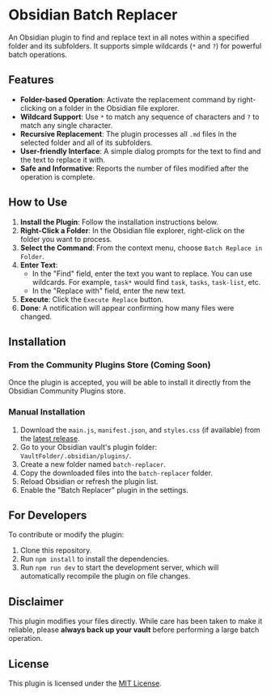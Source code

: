 # Obsidian Batch Replacer

An Obsidian plugin to find and replace text in all notes within a specified folder and its subfolders. It supports simple wildcards (`*` and `?`) for powerful batch operations.

## Features

- **Folder-based Operation**: Activate the replacement command by right-clicking on a folder in the Obsidian file explorer.
- **Wildcard Support**: Use `*` to match any sequence of characters and `?` to match any single character.
- **Recursive Replacement**: The plugin processes all `.md` files in the selected folder and all of its subfolders.
- **User-friendly Interface**: A simple dialog prompts for the text to find and the text to replace it with.
- **Safe and Informative**: Reports the number of files modified after the operation is complete.

## How to Use

1.  **Install the Plugin**: Follow the installation instructions below.
2.  **Right-Click a Folder**: In the Obsidian file explorer, right-click on the folder you want to process.
3.  **Select the Command**: From the context menu, choose `Batch Replace in Folder`.
4.  **Enter Text**: 
    - In the "Find" field, enter the text you want to replace. You can use wildcards. For example, `task*` would find `task`, `tasks`, `task-list`, etc.
    - In the "Replace with" field, enter the new text.
5.  **Execute**: Click the `Execute Replace` button.
6.  **Done**: A notification will appear confirming how many files were changed.

## Installation

### From the Community Plugins Store (Coming Soon)

Once the plugin is accepted, you will be able to install it directly from the Obsidian Community Plugins store.

### Manual Installation

1.  Download the `main.js`, `manifest.json`, and `styles.css` (if available) from the [latest release](https://github.com/your-username/obsidian-batch-replacer/releases).
2.  Go to your Obsidian vault's plugin folder: `VaultFolder/.obsidian/plugins/`.
3.  Create a new folder named `batch-replacer`.
4.  Copy the downloaded files into the `batch-replacer` folder.
5.  Reload Obsidian or refresh the plugin list.
6.  Enable the "Batch Replacer" plugin in the settings.

## For Developers

To contribute or modify the plugin:

1.  Clone this repository.
2.  Run `npm install` to install the dependencies.
3.  Run `npm run dev` to start the development server, which will automatically recompile the plugin on file changes.

## Disclaimer

This plugin modifies your files directly. While care has been taken to make it reliable, please **always back up your vault** before performing a large batch operation.

## License

This plugin is licensed under the [MIT License](LICENSE).